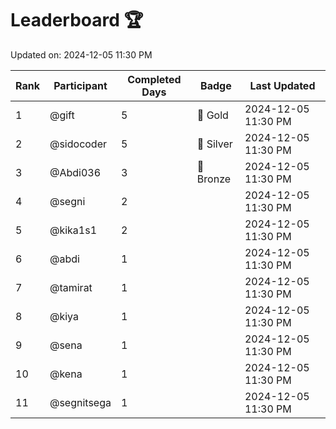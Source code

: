 # Leaderboard 🏆

Updated on: 2024-12-05 11:30 PM

| Rank | Participant       | Completed Days | Badge      | Last Updated         |
|------|-------------------|----------------|------------|----------------------|
| 1    | @gift             | 5              | 🏅 Gold     | 2024-12-05 11:30 PM |
| 2    | @sidocoder        | 5              | 🥈 Silver   | 2024-12-05 11:30 PM |
| 3    | @Abdi036          | 3              | 🥉 Bronze   | 2024-12-05 11:30 PM |
| 4    | @segni            | 2              |            | 2024-12-05 11:30 PM |
| 5    | @kika1s1          | 2              |            | 2024-12-05 11:30 PM |
| 6    | @abdi             | 1              |            | 2024-12-05 11:30 PM |
| 7    | @tamirat          | 1              |            | 2024-12-05 11:30 PM |
| 8    | @kiya             | 1              |            | 2024-12-05 11:30 PM |
| 9    | @sena             | 1              |            | 2024-12-05 11:30 PM |
| 10   | @kena             | 1              |            | 2024-12-05 11:30 PM |
| 11   | @segnitsega       | 1              |            | 2024-12-05 11:30 PM |
